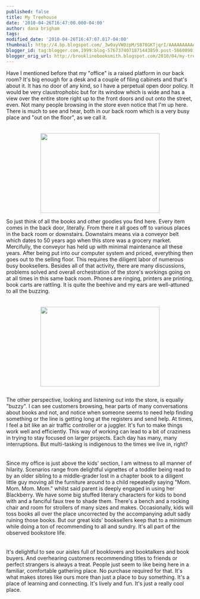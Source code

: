 ```yaml
---
published: false
title: My Treehouse
date: '2010-04-26T16:47:00.000-04:00'
author: dana brigham
tags: 
modified_date: '2010-04-26T16:47:07.817-04:00'
thumbnail: http://4.bp.blogspot.com/_3w0ayVW0zpM/S878GKTjqrI/AAAAAAAAAA8/j3DFV_EOAm0/s72-c/storefront+010.jpg
blogger_id: tag:blogger.com,1999:blog-5767374071871443859.post-5660090174241641983
blogger_orig_url: http://brooklinebooksmith.blogspot.com/2010/04/my-treehouse.html
---
```


Have I mentioned before that my "office" is a raised platform in our back room? It's big enough for a desk and a couple of filing cabinets and that's about it. It has no door of any kind, so I have a perpetual open door policy. It would be very claustrophobic but for its window which is wide and has a view over the entire store right up to the front doors and out onto the street, even. Not many people browsing in the store even notice that I'm up here. There is much to see and hear, both in our back room which is a very busy place and "out on the floor", as we call it.<br /><br /><br /><img style="TEXT-ALIGN: center; MARGIN: 0px auto 10px; WIDTH: 320px; DISPLAY: block; HEIGHT: 214px; CURSOR: hand" id="BLOGGER_PHOTO_ID_5462580580822788786" border="0" alt="" src="http://4.bp.blogspot.com/_3w0ayVW0zpM/S878GKTjqrI/AAAAAAAAAA8/j3DFV_EOAm0/s320/storefront+010.jpg" /> <div><div><div><div><div><div></div><div>So just think of all the books and other goodies you find here. Every item comes in the back door, literally. From there it all goes off to various places in the back room or downstairs. Downstairs means via a conveyor belt which dates to 50 years ago when this store was a grocery market. Mercifully, the conveyor has held up with minimal maintenance all these years. After being put into our computer system and priced, everything then goes out to the selling floor. This requires the diligent labor of numerous busy booksellers. Besides all of that activity, there are many discussions, problems solved and overall orchestration of the store's workings going on at all times in this same back room. Phones are ringing, printers are printing, book carts are rattling. It is quite the beehive and my ears are well-attuned to all the buzzing.<br /><br /><br /><img style="TEXT-ALIGN: center; MARGIN: 0px auto 10px; WIDTH: 320px; DISPLAY: block; HEIGHT: 214px; CURSOR: hand" id="BLOGGER_PHOTO_ID_5462580448642934962" border="0" alt="" src="http://1.bp.blogspot.com/_3w0ayVW0zpM/S877-d5bKLI/AAAAAAAAAA0/fiXe_QrytJ4/s320/storefront+016.jpg" /><br />The other perspective, looking and listening out into the store, is equally "buzzy". I can see customers browsing, hear parts of many conversations about books and not, and notice when someone seems to need help finding something or the line is getting long at the registers and send help. At times, I feel a bit like an air traffic controller or a juggler. It's fun to make things work well and efficiently. This way of working can lead to a bit of craziness in trying to stay focused on larger projects. Each day has many, many interruptions. But multi-tasking is indigenous to the times we live in, right?<br /></div><br /><div><br />Since my office is just above the kids' section, I am witness to all manner of hilarity. Scenarios range from delightful vignettes of a toddler being read to by an older sibling to a middle-grader lost in a chapter book to a diligent little guy moving all the furniture around to a child repeatedly saying "Mom. Mom. Mom. Mom." whilst said parent is deeply engaged in using her Blackberry. We have some big stuffed literary characters for kids to bond with and a fanciful faux tree to shade them. There's a bench and a rocking chair and room for strollers of many sizes and makes. Occasionally, kids will toss books all over the place uncorrected by the accompanying adult sadly ruining those books. But our great kids' booksellers keep that to a minimum while doing a ton of recommending to all and sundry. It's all part of the observed bookstore life. </div><br /><br /><div>It's delightful to see our aisles full of booklovers and booktalkers and book buyers. And overhearing customers recommending titles to friends or perfect strangers is always a treat. People just seem to like being here in a familiar, comfortable gathering place. No purchase required for that. It's what makes stores like ours more than just a place to buy something. It's a place of learning and connecting. It's lively and fun. It's just a really cool place.</div></div></div></div></div></div>